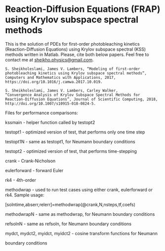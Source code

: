 # Reaction-Diffusion Equations (FRAP) using Krylov subspace spectral methods

This is the solution of PDEs for first-order photobleaching kinetics (Reaction-Diffusion Equations) using Krylov subspace spectral (KSS) methods written in Matlab. Please, cite both below papers. Feel free to contact me at sheikho.physics@gmail.com.


	S. Sheikholeslami, James V. Lambers, “Modeling of first-order 
	photobleaching kinetics using Krylov subspace spectral methods”, 
	Computers and Mathematics with Applications, 2017, 
	https://doi.org/10.1016/j.camwa.2017.10.019.

	S. Sheikholeslami, James V. Lambers, Carley Walker, 
	“Convergence Analysis of Krylov Subspace Spectral Methods for 
	Reaction-Diffusion Equations”, Journal of Scientific Computing, 2018, 
	http://doi.org/10.1007/s10915-018-0824-5.


Files for performance comparisons:

kssmain - helper function called by testopt2

testopt1 - optimized version of test, that performs only one time step

testopt1N - same as testopt1, for Neumann boundary conditions

testopt2 - optimized version of test, that performs time-stepping

crank - Crank-Nicholson

eulerforward - forward Euler

rk4 - 4th-order

methodwrap - used to run test cases using either crank, eulerforward or 
rk4. Sample usage:

[solntime,abserr,relerr]=methodwrap(@crank,N,nsteps,tf,coefs)

methodwrapN - same as methodwrap, for Neumann boundary conditions

refsolnN - same as refsoln, for Neumann boundary conditions

mydct, mydct2, myidct, myidct2 - cosine transform functions for Neumann 

boundary conditions

